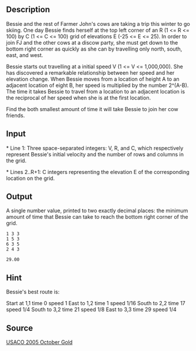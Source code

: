 <h2>Description</h2><p>Bessie and the rest of Farmer John's cows are taking a trip this winter to go skiing.  One day Bessie finds herself at the top left corner of an R (1 &lt;= R &lt;= 100) by C (1 &lt;= C &lt;= 100) grid of elevations E (-25 &lt;= E &lt;= 25). In order to join FJ and the other cows at a discow party, she must get down to the bottom right corner as quickly as she can by travelling only north, south, east, and west.
</p>
Bessie starts out travelling at a initial speed V (1 &lt;= V &lt;= 1,000,000).  She has discovered a remarkable relationship between her speed and her elevation change.  When Bessie moves from a location of height A to an adjacent location of eight B, her speed is multiplied by the number 2^(A-B).  The time it takes Bessie to travel from a location to an adjacent location is the reciprocal of her speed when she is at the first location.

Find the both smallest amount of time it will take Bessie to join her cow friends.
<h2>Input</h2><p>* Line 1: Three space-separated integers: V, R, and C, which respectively represent Bessie's initial velocity and the number of rows and columns in the grid.
</p>
* Lines 2..R+1: C integers representing the elevation E of the corresponding location on the grid.<h2>Output</h2><p>A single number value, printed to two exactly decimal places: the minimum amount of time that Bessie can take to reach the bottom right corner of the grid.</p><pre><code class="language-input1">1 3 3
1 5 3
6 3 5
2 4 3</code></pre><pre><code class="language-output1">29.00</code></pre><h2>Hint</h2><p>Bessie's best route is:
</p>	Start at 1,1 time  0 speed 1
	East  to 1,2 time  1 speed 1/16
	South to 2,2 time 17 speed 1/4
	South to 3,2 time 21 speed 1/8
	East  to 3,3 time 29 speed 1/4<h2>Source</h2><a href="searchproblem?field=source&amp;key=USACO+2005+October+Gold">USACO 2005 October Gold</a>